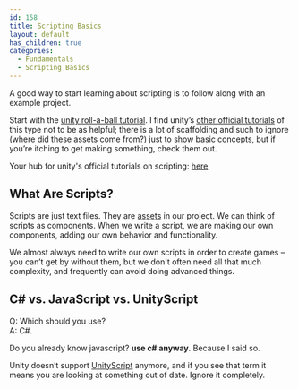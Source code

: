 ```yaml
---
id: 158
title: Scripting Basics
layout: default
has_children: true
categories:
  - Fundamentals
  - Scripting Basics
---
```

A good way to start learning about scripting is to follow along with an example project. 

Start with the [unity roll-a-ball tutorial](https://unity3d.com/learn/tutorials/s/roll-ball-tutorial). I find unity&#8217;s [other official tutorials](https://unity3d.com/learn/tutorials) of this type not to be as helpful; there is a lot of scaffolding and such to ignore (where did these assets come from?) just to show basic concepts, but if you&#8217;re itching to get making something, check them out.

Your hub for unity's official tutorials on scripting: [here](https://unity3d.com/learn/tutorials/s/scripting)

## What Are Scripts?

Scripts are just text files. They are [assets](../fundamentals/what-are-assets.md) in our project. We can think of scripts as components. When we write a script, we are making our own components, adding our own behavior and functionality.

We almost always need to write our own scripts in order to create games &#8211; you can&#8217;t get by without them, but we don't often need all that much complexity, and frequently can avoid doing advanced things.

## C# vs. JavaScript vs. UnityScript

Q: Which should you use?  
A: C#.

Do you already know javascript? **use c# anyway.** Because I said so.

Unity doesn&#8217;t support [UnityScript](https://blogs.unity3d.com/2017/08/11/unityscripts-long-ride-off-into-the-sunset/) anymore, and if you see that term it means you are looking at something out of date. Ignore it completely.